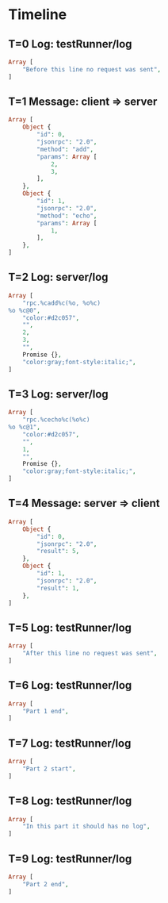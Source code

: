 # Timeline

## T=0 Log: testRunner/log

```php
Array [
    "Before this line no request was sent",
]
```

## T=1 Message: client => server

```php
Array [
    Object {
        "id": 0,
        "jsonrpc": "2.0",
        "method": "add",
        "params": Array [
            2,
            3,
        ],
    },
    Object {
        "id": 1,
        "jsonrpc": "2.0",
        "method": "echo",
        "params": Array [
            1,
        ],
    },
]
```

## T=2 Log: server/log

```php
Array [
    "rpc.%cadd%c(%o, %o%c)
%o %c@0",
    "color:#d2c057",
    "",
    2,
    3,
    "",
    Promise {},
    "color:gray;font-style:italic;",
]
```

## T=3 Log: server/log

```php
Array [
    "rpc.%cecho%c(%o%c)
%o %c@1",
    "color:#d2c057",
    "",
    1,
    "",
    Promise {},
    "color:gray;font-style:italic;",
]
```

## T=4 Message: server => client

```php
Array [
    Object {
        "id": 0,
        "jsonrpc": "2.0",
        "result": 5,
    },
    Object {
        "id": 1,
        "jsonrpc": "2.0",
        "result": 1,
    },
]
```

## T=5 Log: testRunner/log

```php
Array [
    "After this line no request was sent",
]
```

## T=6 Log: testRunner/log

```php
Array [
    "Part 1 end",
]
```

## T=7 Log: testRunner/log

```php
Array [
    "Part 2 start",
]
```

## T=8 Log: testRunner/log

```php
Array [
    "In this part it should has no log",
]
```

## T=9 Log: testRunner/log

```php
Array [
    "Part 2 end",
]
```
